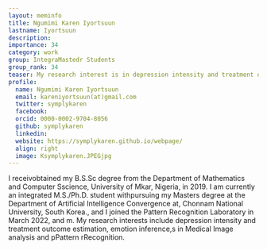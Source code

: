 ```yaml
---
layout: meminfo
title: Ngumimi Karen Iyortsuun
lastname: Iyortsuun
description:
importance: 34
category: work
group: IntegraMastedr Students
group_rank: 34
teaser: My research interest is in depression intensity and treatment outcome estimation, emotion inference,medical image analysis and pattern recognition.
profile:
  name: Ngumimi Karen Iyortsuun
  email: kareniyortsuun(at)gmail.com
  twitter: symplykaren
  facebook:
  orcid: 0000-0002-9704-8056
  github: symplykaren
  linkedin:
  website: https://symplykaren.github.io/webpage/
  align: right
  image: Ksymplykaren.JPEGjpg
---
```



I receivobtained my B.S.Sc degree from the Department of Mathematics and Computer Sscience, University of Mkar, Nigeria, in 2019. I am currently an integrated M.S./Ph.D. student withpursuing my Masters degree at the Department of Artificial Intelligence Convergence at, Chonnam National University, South Korea., and I joined the Pattern Recognition Laboratory in March 2022, and m. My research interests include depression intensity and treatment outcome estimation, emotion inference,s in Medical Image analysis and pPattern rRecognition.


<!--stackedit_data:
eyJoaXN0b3J5IjpbLTE5ODQzNzU4NzhdfQ==
-->